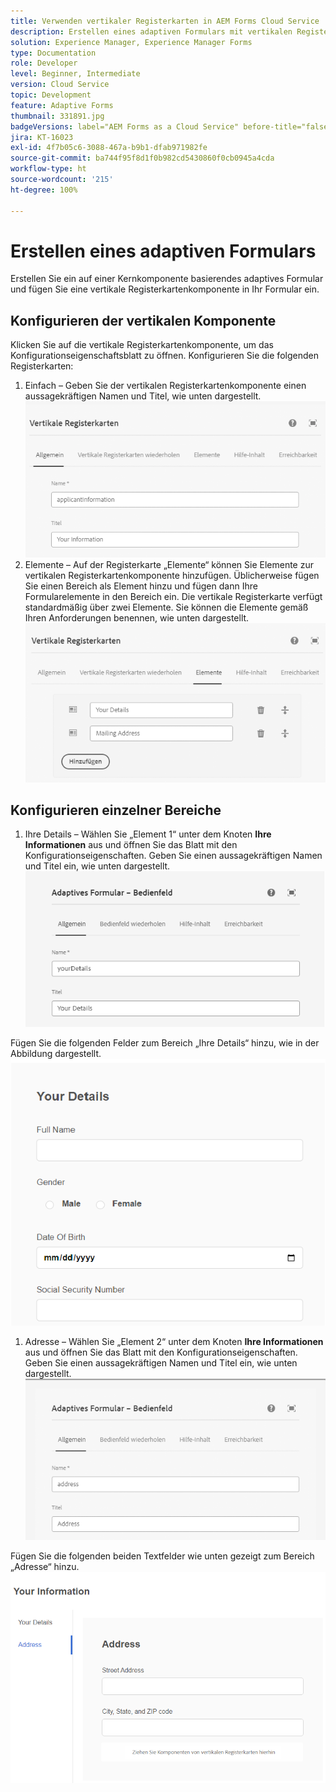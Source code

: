 ```yaml
---
title: Verwenden vertikaler Registerkarten in AEM Forms Cloud Service
description: Erstellen eines adaptiven Formulars mit vertikalen Registerkarten
solution: Experience Manager, Experience Manager Forms
type: Documentation
role: Developer
level: Beginner, Intermediate
version: Cloud Service
topic: Development
feature: Adaptive Forms
thumbnail: 331891.jpg
badgeVersions: label="AEM Forms as a Cloud Service" before-title="false"
jira: KT-16023
exl-id: 4f7b05c6-3088-467a-b9b1-dfab971982fe
source-git-commit: ba744f95f8d1f0b982cd5430860f0cb0945a4cda
workflow-type: ht
source-wordcount: '215'
ht-degree: 100%

---
```


# Erstellen eines adaptiven Formulars

Erstellen Sie ein auf einer Kernkomponente basierendes adaptives Formular und fügen Sie eine vertikale Registerkartenkomponente in Ihr Formular ein.

## Konfigurieren der vertikalen Komponente

Klicken Sie auf die vertikale Registerkartenkomponente, um das Konfigurationseigenschaftsblatt zu öffnen. Konfigurieren Sie die folgenden Registerkarten:

1. Einfach – Geben Sie der vertikalen Registerkartenkomponente einen aussagekräftigen Namen und Titel, wie unten dargestellt.
   ![vertical-tabs-1](assets/vertical-tabs-1.png)
1. Elemente – Auf der Registerkarte „Elemente“ können Sie Elemente zur vertikalen Registerkartenkomponente hinzufügen. Üblicherweise fügen Sie einen Bereich als Element hinzu und fügen dann Ihre Formularelemente in den Bereich ein. Die vertikale Registerkarte verfügt standardmäßig über zwei Elemente. Sie können die Elemente gemäß Ihren Anforderungen benennen, wie unten dargestellt.
   ![vertical-tabs-2](assets/vertical-tabs-2.png)

## Konfigurieren einzelner Bereiche

1. Ihre Details – Wählen Sie „Element 1“ unter dem Knoten **Ihre Informationen** aus und öffnen Sie das Blatt mit den Konfigurationseigenschaften. Geben Sie einen aussagekräftigen Namen und Titel ein, wie unten dargestellt.
   ![vertical-tabs-3](assets/vertical-tabs-3.png)

Fügen Sie die folgenden Felder zum Bereich „Ihre Details“ hinzu, wie in der Abbildung dargestellt.
![vertical-tabs-4](assets/vertical-tabs-4.png)

1. Adresse – Wählen Sie „Element 2“ unter dem Knoten **Ihre Informationen** aus und öffnen Sie das Blatt mit den Konfigurationseigenschaften. Geben Sie einen aussagekräftigen Namen und Titel ein, wie unten dargestellt.
   ![vertical-tabs-6](assets/vertical-tabs-6.png)

Fügen Sie die folgenden beiden Textfelder wie unten gezeigt zum Bereich „Adresse“ hinzu.
![vertical-tabs-5](assets/vertical-tabs-5.png)
